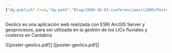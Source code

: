 ```yaml
---
{"dg-publish":true,"dg-path":"Blog/2009-10-03-conferenciaesri2009/Póster aplicación web de geoprocesos Geolics.md","permalink":"/blog/2009-10-03-conferenciaesri2009/poster-aplicacion-web-de-geoprocesos-geolics/"}
---
```


Geolics es  una aplicación web realizada con ESRI ArcGIS Server y geoprocesos, para ser utilizada en la gestión de los LICs fluviales y costeros en Cantabria

![[poster-geolics.pdf]]
[[poster-geolics.pdf]]



